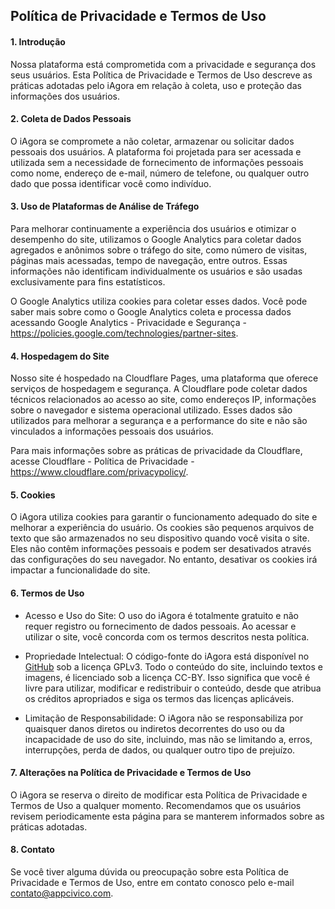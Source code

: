 ## Política de Privacidade e Termos de Uso

#### 1\. Introdução

Nossa plataforma está comprometida com a privacidade e segurança dos seus usuários. Esta Política de Privacidade e Termos de Uso descreve as práticas adotadas pelo iAgora em relação à coleta, uso e proteção das informações dos usuários.

#### 2\. Coleta de Dados Pessoais

O iAgora se compromete a não coletar, armazenar ou solicitar dados pessoais dos usuários. A plataforma foi projetada para ser acessada e utilizada sem a necessidade de fornecimento de informações pessoais como nome, endereço de e-mail, número de telefone, ou qualquer outro dado que possa identificar você como indivíduo.

#### 3\. Uso de Plataformas de Análise de Tráfego

Para melhorar continuamente a experiência dos usuários e otimizar o desempenho do site, utilizamos o Google Analytics para coletar dados agregados e anônimos sobre o tráfego do site, como número de visitas, páginas mais acessadas, tempo de navegação, entre outros. Essas informações não identificam individualmente os usuários e são usadas exclusivamente para fins estatísticos.

O Google Analytics utiliza cookies para coletar esses dados. Você pode saber mais sobre como o Google Analytics coleta e processa dados acessando Google Analytics - Privacidade e Segurança - https://policies.google.com/technologies/partner-sites.

#### 4\. Hospedagem do Site

Nosso site é hospedado na Cloudflare Pages, uma plataforma que oferece serviços de hospedagem e segurança. A Cloudflare pode coletar dados técnicos relacionados ao acesso ao site, como endereços IP, informações sobre o navegador e sistema operacional utilizado. Esses dados são utilizados para melhorar a segurança e a performance do site e não são vinculados a informações pessoais dos usuários.

Para mais informações sobre as práticas de privacidade da Cloudflare, acesse Cloudflare - Política de Privacidade - https://www.cloudflare.com/privacypolicy/.

#### 5\. Cookies

O iAgora utiliza cookies para garantir o funcionamento adequado do site e melhorar a experiência do usuário. Os cookies são pequenos arquivos de texto que são armazenados no seu dispositivo quando você visita o site. Eles não contêm informações pessoais e podem ser desativados através das configurações do seu navegador. No entanto, desativar os cookies irá impactar a funcionalidade do site.

#### 6\. Termos de Uso

-   Acesso e Uso do Site: O uso do iAgora é totalmente gratuito e não requer registro ou fornecimento de dados pessoais. Ao acessar e utilizar o site, você concorda com os termos descritos nesta política.
    
-   Propriedade Intelectual: O código-fonte do iAgora está disponível no [GitHub](https://github.com/appcivico/iagora) sob a licença GPLv3. Todo o conteúdo do site, incluindo textos e imagens, é licenciado sob a licença CC-BY. Isso significa que você é livre para utilizar, modificar e redistribuir o conteúdo, desde que atribua os créditos apropriados e siga os termos das licenças aplicáveis.
    
-   Limitação de Responsabilidade: O iAgora não se responsabiliza por quaisquer danos diretos ou indiretos decorrentes do uso ou da incapacidade de uso do site, incluindo, mas não se limitando a, erros, interrupções, perda de dados, ou qualquer outro tipo de prejuízo.
    

#### 7\. Alterações na Política de Privacidade e Termos de Uso

O iAgora se reserva o direito de modificar esta Política de Privacidade e Termos de Uso a qualquer momento. Recomendamos que os usuários revisem periodicamente esta página para se manterem informados sobre as práticas adotadas.

#### 8\. Contato

Se você tiver alguma dúvida ou preocupação sobre esta Política de Privacidade e Termos de Uso, entre em contato conosco pelo e-mail contato@appcivico.com.
